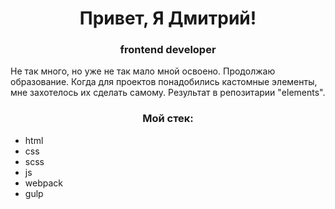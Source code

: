 <h1 align="center">Привет, Я Дмитрий!</h1>

<h3 align="center">frontend developer</h3>
<p align="left">
  Не так много, но уже не так мало мной освоено. Продолжаю образование.
  Когда для проектов понадобились кастомные элементы, мне захотелось их сделать самому.
  Результат в репозитарии "elements".
</p>

<h3 align="center">Мой стек:</h3>
<ul>
  <li>html</li>
  <li>css</li>
  <li>scss</li>
  <li>js</li>
  <li>webpack</li>
  <li>gulp</li>
</ul>
